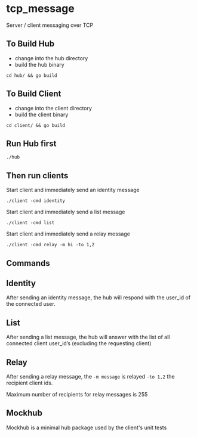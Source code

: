 # tcp_message
Server / client messaging over TCP

## To Build Hub

- change into the hub directory
- build the hub binary

`cd hub/ && go build`

## To Build Client

- change into the client directory
- build the client binary

`cd client/ && go build`


## Run Hub first

`./hub`

## Then run clients

Start client and immediately send an identity message

`./client -cmd identity`

Start client and immediately send a list message

`./client -cmd list`

Start client and immediately send a relay message

`./client -cmd relay -m hi -to 1,2`


## Commands

## Identity
After sending an identity message, the hub will respond with the user_id of the connected user.

## List
After sending a list message, the hub will answer with the list of all connected client user_id’s (excluding the requesting client)

## Relay
After sending a relay message, the `-m message` is relayed `-to 1,2` the recipient client ids.

Maximum number of recipients for relay messages is 255


## Mockhub

Mockhub is a minimal hub package used by the client's unit tests
